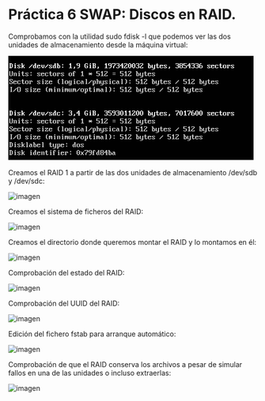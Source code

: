 # Práctica 6 SWAP: Discos en RAID.

Comprobamos con la utilidad sudo fdisk -l que podemos ver las dos unidades de almacenamiento desde la máquina virtual:

![imagen](https://github.com/juliancifuentes95/Servidores-Web-de-Altas-Prestaciones-SWAP-/blob/master/Prácticas/Práctica%206/Imágenes/Utilidad%20sudo%20fdisk-l.png)

Creamos el RAID 1 a partir de las dos unidades de almacenamiento /dev/sdb y /dev/sdc:

![imagen](https://github.com/juliancifuentes95/Servidores-Web-de-Altas-Prestaciones-SWAP-/blob/master/Prácticas/Práctica%206/Imágenes/Creación%20RAID%201.png)

Creamos el sistema de ficheros del RAID:

![imagen](https://github.com/juliancifuentes95/Servidores-Web-de-Altas-Prestaciones-SWAP-/blob/master/Prácticas/Práctica%206/Imágenes/Creación%20sistema%20de%20ficheros.png)

Creamos el directorio donde queremos montar el RAID y lo montamos en él:

![imagen](https://github.com/juliancifuentes95/Servidores-Web-de-Altas-Prestaciones-SWAP-/blob/master/Prácticas/Práctica%206/Imágenes/Creación%20directorio.png)

Comprobación del estado del RAID:

![imagen](https://github.com/juliancifuentes95/Servidores-Web-de-Altas-Prestaciones-SWAP-/blob/master/Prácticas/Práctica%206/Imágenes/Comprobación%20RAID.png)

Comprobación del UUID del RAID:

![imagen](https://github.com/juliancifuentes95/Servidores-Web-de-Altas-Prestaciones-SWAP-/blob/master/Prácticas/Práctica%206/Imágenes/Comprobación%20UUID%20RAID.png)

Edición del fichero fstab para arranque automático:

![imagen](https://github.com/juliancifuentes95/Servidores-Web-de-Altas-Prestaciones-SWAP-/blob/master/Prácticas/Práctica%206/Imágenes/Edición%20fichero%20fstab.png)

Comprobación de que el RAID conserva los archivos a pesar de simular fallos en una de las unidades o incluso extraerlas:

![imagen](https://github.com/juliancifuentes95/Servidores-Web-de-Altas-Prestaciones-SWAP-/blob/master/Prácticas/Práctica%206/Imágenes/Comprobación%20RAID%20final.png)

